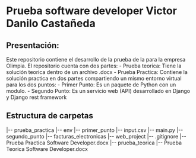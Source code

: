 # Prueba software developer Victor Danilo Castañeda

## Presentación:
Este repositorio contiene el desarrollo de la prueba de la para la empresa Olimpia.
El repositorio cuenta con dos partes:
    - Prueba teorica: Tiene la solución teorica dentro de un archivo .docx
    - Prueba Practica: Contiene la solución practica en dos partes compartiendo un mismo entorno virtual
    para los dos puntos:
        - Primer Punto: Es un paquete de Python con un modulo.
        - Segundo Punto: Es un servicio web (API) desarrollado en Django y Django rest framework


## Estructura de carpetas
|-- prueba_practica
    |-- env
    |-- primer_punto
        |-- input.csv
        |-- main.py
    |-- segundo_punto
        |-- facturas_electronicas
        |-- web_project
    |-- .gitignore
    |-- Prueba Practica Software Developer.docx
|-- prueba_teorica
    |-- Prueba Teorica Software Developer.docx